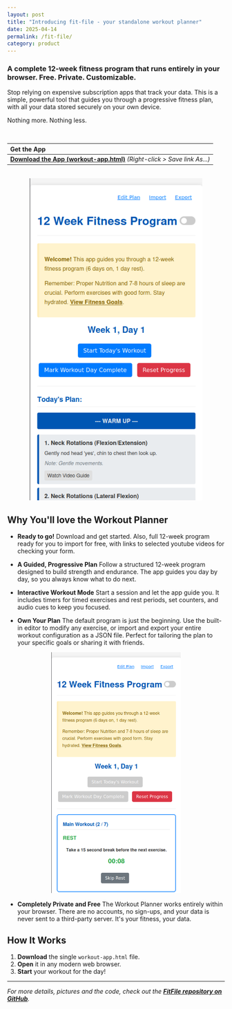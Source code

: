 ```yaml
---
layout: post
title: "Introducing fit-file - your standalone workout planner"
date: 2025-04-14
permalink: /fit-file/
category: product
---
```


### A complete 12-week fitness program that runs entirely in your browser. Free. Private. Customizable.

Stop relying on expensive subscription apps that track your data. This is a simple, powerful tool that guides you through a progressive fitness plan, with all your data stored securely on your own device.

Nothing more. Nothing less.

<!--more-->

<br/>

| Get the App                                                                                                      |
| :--------------------------------------------------------------------------------------------------------------------- |
| [**Download the App (workout-app.html)**](https://raw.githubusercontent.com/nextfiveinc/fit-file/refs/heads/main/workout_app.html)   _(Right-click > Save link As...)_                  |


<br/>

<center><img src="https://raw.githubusercontent.com/nextfiveinc/fit-file/refs/heads/main/screenshots/Screenshot%20from%202025-08-12%2016-20-39.png" alt="Screenshot of the main dashboard" width="400"></center>

## Why You'll love the Workout Planner

*   **Ready to go!**
    Download and get started. Also, full 12-week program ready for you to import for free, with links to selected youtube videos for checking your form.

*   **A Guided, Progressive Plan**
    Follow a structured 12-week program designed to build strength and endurance. The app guides you day by day, so you always know what to do next.

*   **Interactive Workout Mode**
    Start a session and let the app guide you. It includes timers for timed exercises and rest periods, set counters, and audio cues to keep you focused.

*   **Own Your Plan**
    The default program is just the beginning. Use the built-in editor to modify any exercise, or import and export your entire workout configuration as a JSON file. Perfect for tailoring the plan to your specific goals or sharing it with friends.

<center><img src="https://raw.githubusercontent.com/nextfiveinc/fit-file/refs/heads/main/screenshots/Screenshot%20from%202025-08-12%2016-22-34.png" alt="Screenshot of the interactive workout session" width="300"></center>

*   **Completely Private and Free**
    The Workout Planner works entirely within your browser. There are no accounts, no sign-ups, and your data is never sent to a third-party server. It's your fitness, your data.

## How It Works

1.  **Download** the single `workout-app.html` file.
2.  **Open** it in any modern web browser.
3.  **Start** your workout for the day!

---

*For more details, pictures and the code, check out the [**FitFile repository on GitHub**](https://github.com/nextfiveinc/fit-file).*

